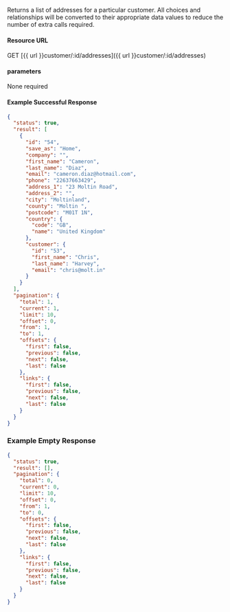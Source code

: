 <!--
@title Get addresses by criteria
@author Moltin Ltd
@description Gets an array of addresses for a specified customer

@sidebar 1
@family Address
@rate No
@auth Yes
@format JSON
@http GET
@version beta
-->

Returns a list of addresses for a particular customer. All choices and relationships will be converted to their appropriate data values to reduce the number of extra calls required.


#### Resource URL
GET [{{ url }}customer/:id/addresses]({{ url }}customer/:id/addresses)


#### parameters
None required

<!--code-->
#### Example Successful Response
``` json
{
  "status": true,
  "result": [
    {
      "id": "54",
      "save_as": "Home",
      "company": "",
      "first_name": "Cameron",
      "last_name": "Diaz",
      "email": "cameron.diaz@hotmail.com",
      "phone": "22637663429",
      "address_1": "23 Moltin Road",
      "address_2": "",
      "city": "Moltinland",
      "county": "Moltin ",
      "postcode": "M01T 1N",
      "country": {
        "code": "GB",
        "name": "United Kingdom"
      },
      "customer": {
        "id": "53",
        "first_name": "Chris",
        "last_name": "Harvey",
        "email": "chris@molt.in"
      }
    }
  ],
  "pagination": {
    "total": 1,
    "current": 1,
    "limit": 10,
    "offset": 0,
    "from": 1,
    "to": 1,
    "offsets": {
      "first": false,
      "previous": false,
      "next": false,
      "last": false
    },
    "links": {
      "first": false,
      "previous": false,
      "next": false,
      "last": false
    }
  }
}
```


### Example Empty Response
``` json
{
  "status": true,
  "result": [],
  "pagination": {
    "total": 0,
    "current": 0,
    "limit": 10,
    "offset": 0,
    "from": 1,
    "to": 0,
    "offsets": {
      "first": false,
      "previous": false,
      "next": false,
      "last": false
    },
    "links": {
      "first": false,
      "previous": false,
      "next": false,
      "last": false
    }
  }
}
```
<!--/code-->